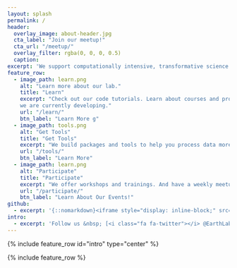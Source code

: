 ```yaml
---
layout: splash
permalink: /
header:
  overlay_image: about-header.jpg
  cta_label: "Join our meetup!"
  cta_url: "/meetup/"
  overlay_filter: rgba(0, 0, 0, 0.5)
  caption:
excerpt: 'We support computationally intensive, transformative science'
feature_row:
  - image_path: learn.png
    alt: "Learn more about our lab."
    title: "Learn"
    excerpt: "Check out our code tutorials. Learn about courses and programs
    we are currently developing."
    url: "/learn/"
    btn_label: "Learn More g"
  - image_path: tools.png
    alt: "Get Tools"
    title: "Get Tools"
    excerpt: "We build packages and tools to help you process data more efficiently. What does that mean?"
    url: "/tools/"
    btn_label: "Learn More"
  - image_path: learn.png
    alt: "Participate"
    title: "Participate"
    excerpt: "We offer workshops and trainings. And have a weekly meetup! Also check out our internship program."
    url: "/participate/"
    btn_label: "Learn About Our Events!"
github:
  - excerpt: '{::nomarkdown}<iframe style="display: inline-block;" src="https://ghbtns.com/github-btn.html?user=mmistakes&repo=minimal-mistakes&type=star&count=true&size=large" frameborder="0" scrolling="0" width="160px" height="30px"></iframe> <iframe style="display: inline-block;" src="https://ghbtns.com/github-btn.html?user=mmistakes&repo=minimal-mistakes&type=fork&count=true&size=large" frameborder="0" scrolling="0" width="158px" height="30px"></iframe>{:/nomarkdown}'
intro:
  - excerpt: 'Follow us &nbsp; [<i class="fa fa-twitter"></i> @EarthLabCU](https://twitter.com/EarthLabCU){: .btn .btn--twitter}'
---
```


{% include feature_row id="intro" type="center" %}

{% include feature_row %}
